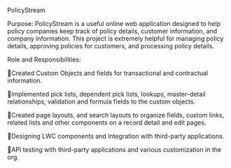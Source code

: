 PolicyStream

Purpose:
PolicyStream is a useful online web application designed to help policy companies keep track of policy details, customer information, and company information. This project is extremely helpful for managing policy details, approving policies for customers, and processing policy details.

Role and Responsibilities:

🔹Created Custom Objects and fields for transactional and contractual information.

🔹Implemented pick lists, dependent pick lists, lookups, master-detail relationships, validation and formula fields to the custom objects.

🔹Created page layouts, and search layouts to organize fields, custom links, related lists and other components on a record detail and edit pages.

🔹Designing LWC components and Integration with third-party applications.

🔹API testing with third-party applications and various customization in the org.
